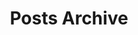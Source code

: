 ---
title: "Posts Archive"
layout: archive
type: archive
description: Archive of historical posts.
---